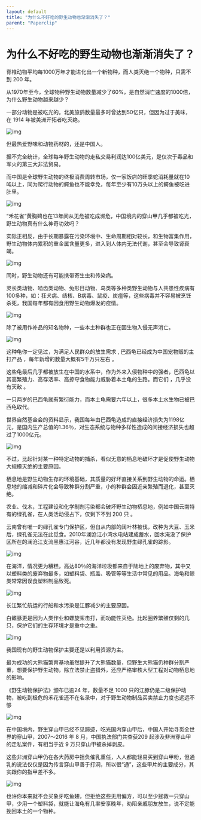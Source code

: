 ```yaml
---
layout: default
title: "为什么不好吃的野生动物也渐渐消失了？"
parent: "Paperclip"
---
```


# 为什么不好吃的野生动物也渐渐消失了？

脊椎动物平均每1000万年才能进化出一个新物种，而人类灭绝一个物种，只需不到 200 年。

从1970年至今，全球物种野生动物数量减少了60%，是自然消亡速度的1000倍，为什么野生动物越来越少？

一部分动物是被吃光的。北美旅鸽数量最多时曾达到50亿只，但因为过于美味，在 1914 年被美洲开拓者吃灭绝。

![img](https://i.loli.net/2021/10/30/RJmbCK2faHx4VgY.jpg)

但最热爱野味和动物药材的，还是中国人。

据不完全统计，全球每年野生动物的走私交易利润达100亿美元，是仅次于毒品和军火的第三大非法贸易。

而中国是全球野生动物的终极消费周转市场，仅一家饭店的旺季蛇消耗量就在10吨以上，同为爬行动物的鳄鱼也不能幸免，每年至少有10万头以上的鳄鱼被吃进肚里。

![img](https://i.loli.net/2021/10/30/SuCTZVvjb4Fhwnq.jpg)

“禾花雀”黄胸鹀也在13年间从无危被吃成濒危，中国境内的穿山甲几乎都被吃光，野生动物真有什么神奇功效吗？

实际正相反，由于长期暴露在污染环境中、生命周期相对较长，和生物富集作用，野生动物体内累积的重金属含量更多，进入到人体内无法代谢，甚至会导致肾衰竭。 

![img](https://i.loli.net/2021/10/30/vFfP8E6aJGy2usM.jpg)

同时，野生动物还有可能携带寄生虫和传染病。

灵长类动物、啮齿类动物、兔形目动物、鸟类等多种类野生动物与人共患性疾病有100多种，如：狂犬病、结核、B病毒、鼠疫、炭疽等，这些病毒并不容易被烹饪杀死，我国每年都有因食用野生动物爆发的疫情。

![img](https://i.loli.net/2021/10/30/rUslhjwQ4bnyNSO.jpg)

除了被用作补品的知名物种，一些本土种群也正在因生物入侵无声消亡。

![img](https://i.loli.net/2021/10/30/9m8keIYUsPwhJfo.jpg)

这种龟你一定见过，为满足人民群众的放生需求 , 巴西龟已经成为中国宠物贩的主打产品 ，每年新增的数量大概有5千万只左右 。

这些龟最后几乎都被放生在中国的水系中，作为外来入侵物种中的强者，巴西龟以其高繁殖力、高存活率、高掠夺食物能力威胁着本土龟的生路。而它们 ，几乎没有天敌 。

一只两岁的巴西龟就有繁衍能力，而本土龟需要六年以上，很多本土水生物已被巴西龟取代。

世界自然基金会的资料显示，我国每年由巴西龟造成的直接经济损失为1198亿元，是国内生产总值的1.36％，对生态系统与物种多样性造成的间接经济损失也超过了1000亿元。

![img](https://i.loli.net/2021/10/30/9jVpyqPBYu6Hg7x.jpg)

不过，比起针对某一种特定动物的捕杀，看似无意的栖息地破坏才是促使野生动物大规模灭绝的主要原因。

栖息地是野生动物生存的环境基础，其质量的好坏直接关系到野生动物的命运。栖息地的缩减和碎片化会导致种群分割严重，小的种群会因近亲繁殖而退化，甚至灭绝。

农业、伐木，工程建设和化学制剂污染都会破坏野生动物栖息地，例如中国云南特有的绿孔雀，在人类活动侵占下，仅剩下不到 200 只 。

云南曾有唯一的绿孔雀专门保护区，但自从内部的阔叶林被伐，改种为大豆、玉米后，绿孔雀无法在此觅食。2010年澜沧江小湾水电站建成蓄水，回水淹没了保护区所在的澜沧江支流黑惠江河谷，近几年都没有发现野生绿孔雀的踪影。

![img](https://i.loli.net/2021/10/30/9Pdtiwmlp3CMaXV.jpg)

在海洋，情况更为糟糕，高达80％的海洋垃圾都来自于陆地上的废弃物，其中又以塑料类的废弃物最多，如塑料袋、瓶盖、吸管等等生活中常见的用品。海龟和鲸类常常因误食塑料制品致死。

![img](https://i.loli.net/2021/10/30/Zp6DPTCfbSr4XIE.jpg)

长江繁忙航运的行船和水污染是江豚减少的主要原因。

白鳍豚更是因为人类作业和螺旋桨击打，而功能性灭绝。比起圈养繁殖仅剩的几只，保护它们的生存环境才是重中之重。

![img](https://i.loli.net/2021/10/30/gQCr2RbfVMZH8FJ.jpg)

我国现有的野生动物保护主要还是以利用资源为主。

最为成功的大熊猫繁育基地虽然提升了大熊猫数量，但野生大熊猫仍种群分割严重，想要保护野生动物，除立法禁止盗猎外，还应严格审核大型工程对动物栖息地的影响。

《野生动物保护法》颁布已逾24 年，数量不足 1000 只的江豚仍是二级保护动物，被吃到极危的禾花雀还不在名录中，对于野生动物制品买卖禁止力度也远远不够

![img](https://i.loli.net/2021/10/30/JAPmcf7UCN9IG1Z.jpg)

在中国境内，野生穿山甲已经不见踪迹，吃光国内穿山甲后，中国人开始寻觅全世界的穿山甲，2007～2016 年 8 月，中国执法部门共查获209 起涉及非洲穿山甲的走私案件，有相当于近 9 万只穿山甲被杀掉剥皮。

这些非洲穿山甲仍在各大药房中担负催乳重任，人人都能轻易买到穿山甲粉，但通乳的说法仅仅是因为传言穿山甲善于打洞，所以很“通”，这些甲片的主要成分，其实跟你的指甲差不多。

![img](https://i.loli.net/2021/10/30/asR9PGV5OA4ZHeL.jpg)

也许你本来就不会买象牙吃鱼翅，但拒绝这些无用偏方，可以至少拯救一只穿山甲，少用一个塑料袋，就能让海龟有几率安享晚年，劝阻亲戚朋友放生，说不定能挽回本土的一个物种。
